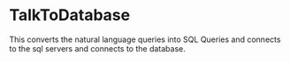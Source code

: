 # TalkToDatabase
This converts the natural language queries into SQL Queries and connects to the sql servers and connects to the database.
